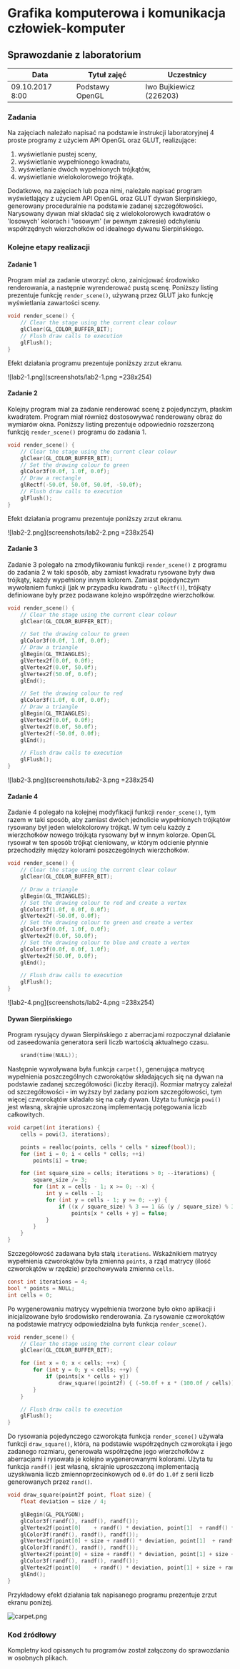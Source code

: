 # Grafika komputerowa i komunikacja człowiek-komputer

## Sprawozdanie z laboratorium

Data				| Tytuł zajęć		| Uczestnicy				
--------------------|-------------------|---------------------------
09.10.2017 8:00		| Podstawy OpenGL	| Iwo Bujkiewicz (226203)

### Zadania

Na zajęciach należało napisać na podstawie instrukcji laboratoryjnej 4 proste programy z użyciem API OpenGL oraz GLUT, realizujące:

1. wyświetlanie pustej sceny,
1. wyświetlanie wypełnionego kwadratu,
1. wyświetlanie dwóch wypełnionych trójkątów,
1. wyświetlanie wielokolorowego trójkąta.

Dodatkowo, na zajęciach lub poza nimi, należało napisać program wyświetlający z użyciem API OpenGL oraz GLUT dywan Sierpińskiego, generowany proceduralnie na podstawie zadanej szczegółowości. Narysowany dywan miał składać się z wielokolorowych kwadratów o 'losowych' kolorach i 'losowym' (w pewnym zakresie) odchyleniu współrzędnych wierzchołków od idealnego dywanu Sierpińskiego.

### Kolejne etapy realizacji

#### Zadanie 1

Program miał za zadanie utworzyć okno, zainicjować środowisko renderowania, a następnie wyrenderować pustą scenę. Poniższy listing prezentuje funkcję `render_scene()`, używaną przez GLUT jako funkcję wyświetlania zawartości sceny.

```C
void render_scene() {
	// Clear the stage using the current clear colour
	glClear(GL_COLOR_BUFFER_BIT);
	// Flush draw calls to execution
	glFlush();
}
```

<div class="page-break"></div>

Efekt działania programu prezentuje poniższy zrzut ekranu.

![lab2-1.png](screenshots/lab2-1.png =238x254)

#### Zadanie 2

Kolejny program miał za zadanie renderować scenę z pojedynczym, płaskim kwadratem. Program miał również dostosowywać renderowany obraz do wymiarów okna. Poniższy listing prezentuje odpowiednio rozszerzoną funkcję `render_scene()` programu do zadania 1.

```C
void render_scene() {
	// Clear the stage using the current clear colour
	glClear(GL_COLOR_BUFFER_BIT);
	// Set the drawing colour to green
	glColor3f(0.0f, 1.0f, 0.0f);
	// Draw a rectangle
	glRectf(-50.0f, 50.0f, 50.0f, -50.0f);
	// Flush draw calls to execution
	glFlush();
}
```

Efekt działania programu prezentuje poniższy zrzut ekranu.

![lab2-2.png](screenshots/lab2-2.png =238x254)

<div class="page-break"></div>

#### Zadanie 3

Zadanie 3 polegało na zmodyfikowaniu funkcji `render_scene()` z programu do zadania 2 w taki sposób, aby zamiast kwadratu rysowane były dwa trójkąty, każdy wypełniony innym kolorem. Zamiast pojedynczym wywołaniem funkcji (jak w przypadku kwadratu - `glRectf()`), trójkąty definiowane były przez podawane kolejno współrzędne wierzchołków.

```C
void render_scene() {
	// Clear the stage using the current clear colour
	glClear(GL_COLOR_BUFFER_BIT);

	// Set the drawing colour to green
	glColor3f(0.0f, 1.0f, 0.0f);
	// Draw a triangle
	glBegin(GL_TRIANGLES);
	glVertex2f(0.0f, 0.0f);
	glVertex2f(0.0f, 50.0f);
	glVertex2f(50.0f, 0.0f);
	glEnd();

	// Set the drawing colour to red
	glColor3f(1.0f, 0.0f, 0.0f);
	// Draw a triangle
	glBegin(GL_TRIANGLES);
	glVertex2f(0.0f, 0.0f);
	glVertex2f(0.0f, 50.0f);
	glVertex2f(-50.0f, 0.0f);
	glEnd();

	// Flush draw calls to execution
	glFlush();
}
```

![lab2-3.png](screenshots/lab2-3.png =238x254)

<div class="page-break"></div>

#### Zadanie 4

Zadanie 4 polegało na kolejnej modyfikacji funkcji `render_scene()`, tym razem w taki sposób, aby zamiast dwóch jednolicie wypełnionych trójkątów rysowany był jeden wielokolorowy trójkąt. W tym celu każdy z wierzchołków nowego trójkąta rysowany był w innym kolorze. OpenGL rysował w ten sposób trójkąt cieniowany, w którym odcienie płynnie przechodziły między kolorami poszczególnych wierzchołków.

```C
void render_scene() {
	// Clear the stage using the current clear colour
	glClear(GL_COLOR_BUFFER_BIT);

	// Draw a triangle
	glBegin(GL_TRIANGLES);
	// Set the drawing colour to red and create a vertex
	glColor3f(1.0f, 0.0f, 0.0f);
	glVertex2f(-50.0f, 0.0f);
	// Set the drawing colour to green and create a vertex
	glColor3f(0.0f, 1.0f, 0.0f);
	glVertex2f(0.0f, 50.0f);
	// Set the drawing colour to blue and create a vertex
	glColor3f(0.0f, 0.0f, 1.0f);
	glVertex2f(50.0f, 0.0f);
	glEnd();

	// Flush draw calls to execution
	glFlush();
}
```

![lab2-4.png](screenshots/lab2-4.png =238x254)

<div class="page-break"></div>

#### Dywan Sierpińskiego

Program rysujący dywan Sierpińskiego z aberracjami rozpoczynał działanie od zaseedowania generatora serii liczb wartością aktualnego czasu.

```C
	srand(time(NULL));
```

Następnie wywoływana była funkcja `carpet()`, generująca matrycę wypełnienia poszczególnych czworokątów składających się na dywan na podstawie zadanej szczegółowości (liczby iteracji). Rozmiar matrycy zależał od szczegółowości - im wyższy był zadany poziom szczegółowości, tym więcej czworokątów składało się na cały dywan. Użyta tu funkcja `powi()` jest własną, skrajnie uproszczoną implementacją potęgowania liczb całkowitych.

```C
void carpet(int iterations) {
	cells = powi(3, iterations);

	points = realloc(points, cells * cells * sizeof(bool));
	for (int i = 0; i < cells * cells; ++i)
		points[i] = true;

	for (int square_size = cells; iterations > 0; --iterations) {
		square_size /= 3;
		for (int x = cells - 1; x >= 0; --x) {
			int y = cells - 1;
			for (int y = cells - 1; y >= 0; --y) {
				if ((x / square_size) % 3 == 1 && (y / square_size) % 3 == 1)
					points[x * cells + y] = false;
			}
		}
	}
}
```

Szczegółowość zadawana była stałą `iterations`. Wskaźnikiem matrycy wypełnienia czworokątów była zmienna `points`, a rząd matrycy (ilość czworokątów w rzędzie) przechowywała zmienna `cells`.

```C
const int iterations = 4;
bool * points = NULL;
int cells = 0;
```

Po wygenerowaniu matrycy wypełnienia tworzone było okno aplikacji i inicjalizowane było środowisko renderowania. Za rysowanie czworokątów na podstawie matrycy odpowiedzialna była funkcja `render_scene()`.

```C
void render_scene() {
	// Clear the stage using the current clear colour
	glClear(GL_COLOR_BUFFER_BIT);

	for (int x = 0; x < cells; ++x) {
		for (int y = 0; y < cells; ++y) {
			if (points[x * cells + y])
				draw_square((point2f) { (-50.0f + x * (100.0f / cells)), (-50.0f + y * (100.0f / cells)) }, 100.0f / cells);
		}
	}

	// Flush draw calls to execution
	glFlush();
}
```

Do rysowania pojedynczego czworokąta funkcja `render_scene()` używała funkcji `draw_square()`, która, na podstawie współrzędnych czworokąta i jego zadanego rozmiaru, generowała współrzędne jego wierzchołków z aberracjami i rysowała je kolejno wygenerowanymi kolorami. Użyta tu funkcja `randf()` jest własną, skrajnie uproszczoną implementacją uzyskiwania liczb zmiennoprzecinkowych od `0.0f` do `1.0f` z serii liczb generowanych przez `rand()`.

<div class="page-break"></div>

```C
void draw_square(point2f point, float size) {
	float deviation = size / 4;

	glBegin(GL_POLYGON);
	glColor3f(randf(), randf(), randf());
	glVertex2f(point[0]	   + randf() * deviation, point[1]	+ randf() * deviation);
	glColor3f(randf(), randf(), randf());
	glVertex2f(point[0] + size + randf() * deviation, point[1]	+ randf() * deviation);
	glColor3f(randf(), randf(), randf());
	glVertex2f(point[0] + size + randf() * deviation, point[1] + size + randf() * deviation);
	glColor3f(randf(), randf(), randf());
	glVertex2f(point[0]	   + randf() * deviation, point[1] + size + randf() * deviation);
	glEnd();
}
```

Przykładowy efekt działania tak napisanego programu prezentuje zrzut ekranu poniżej.

![carpet.png](screenshots/carpet.png)

### Kod źródłowy

Kompletny kod opisanych tu programów został załączony do sprawozdania w osobnych plikach.
